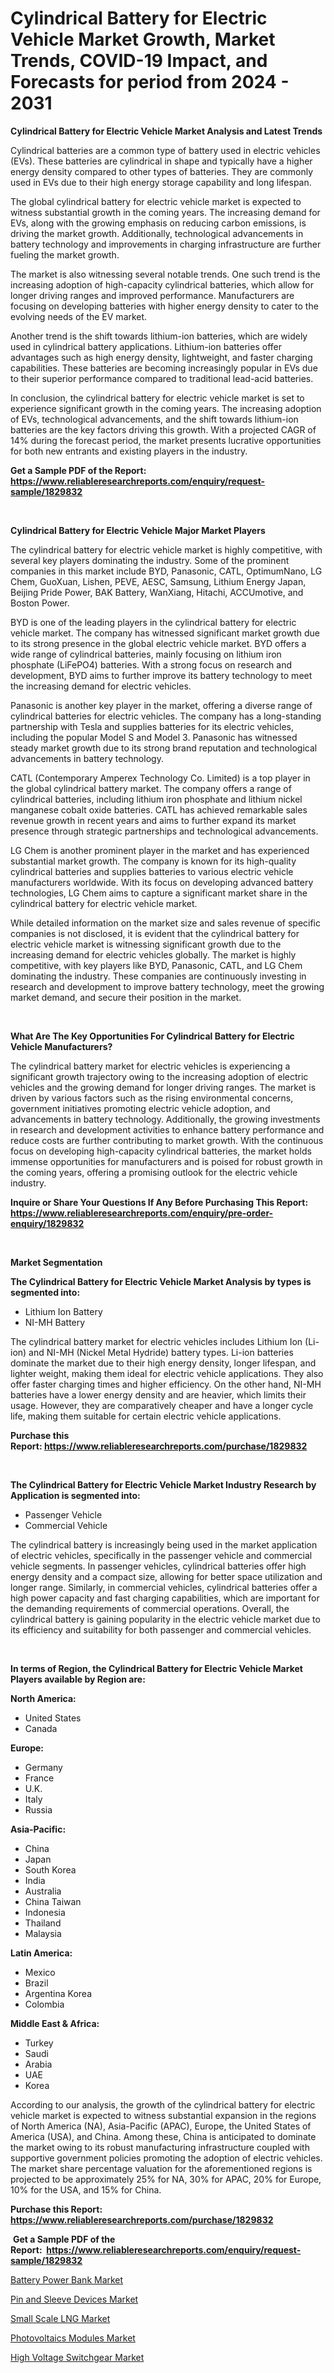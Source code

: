 <p><h1>Cylindrical Battery for Electric Vehicle Market Growth, Market Trends, COVID-19 Impact, and Forecasts for period from 2024 - 2031</h1></p><p><strong>Cylindrical Battery for Electric Vehicle Market Analysis and Latest Trends</strong></p>
<p><p>Cylindrical batteries are a common type of battery used in electric vehicles (EVs). These batteries are cylindrical in shape and typically have a higher energy density compared to other types of batteries. They are commonly used in EVs due to their high energy storage capability and long lifespan.</p><p>The global cylindrical battery for electric vehicle market is expected to witness substantial growth in the coming years. The increasing demand for EVs, along with the growing emphasis on reducing carbon emissions, is driving the market growth. Additionally, technological advancements in battery technology and improvements in charging infrastructure are further fueling the market growth.</p><p>The market is also witnessing several notable trends. One such trend is the increasing adoption of high-capacity cylindrical batteries, which allow for longer driving ranges and improved performance. Manufacturers are focusing on developing batteries with higher energy density to cater to the evolving needs of the EV market.</p><p>Another trend is the shift towards lithium-ion batteries, which are widely used in cylindrical battery applications. Lithium-ion batteries offer advantages such as high energy density, lightweight, and faster charging capabilities. These batteries are becoming increasingly popular in EVs due to their superior performance compared to traditional lead-acid batteries.</p><p>In conclusion, the cylindrical battery for electric vehicle market is set to experience significant growth in the coming years. The increasing adoption of EVs, technological advancements, and the shift towards lithium-ion batteries are the key factors driving this growth. With a projected CAGR of 14% during the forecast period, the market presents lucrative opportunities for both new entrants and existing players in the industry.</p></p>
<p><strong>Get a Sample PDF of the Report:&nbsp; <a href="https://www.reliableresearchreports.com/enquiry/request-sample/1829832">https://www.reliableresearchreports.com/enquiry/request-sample/1829832</a></strong></p>
<p>&nbsp;</p>
<p><strong>Cylindrical Battery for Electric Vehicle Major Market Players</strong></p>
<p><p>The cylindrical battery for electric vehicle market is highly competitive, with several key players dominating the industry. Some of the prominent companies in this market include BYD, Panasonic, CATL, OptimumNano, LG Chem, GuoXuan, Lishen, PEVE, AESC, Samsung, Lithium Energy Japan, Beijing Pride Power, BAK Battery, WanXiang, Hitachi, ACCUmotive, and Boston Power.</p><p>BYD is one of the leading players in the cylindrical battery for electric vehicle market. The company has witnessed significant market growth due to its strong presence in the global electric vehicle market. BYD offers a wide range of cylindrical batteries, mainly focusing on lithium iron phosphate (LiFePO4) batteries. With a strong focus on research and development, BYD aims to further improve its battery technology to meet the increasing demand for electric vehicles.</p><p>Panasonic is another key player in the market, offering a diverse range of cylindrical batteries for electric vehicles. The company has a long-standing partnership with Tesla and supplies batteries for its electric vehicles, including the popular Model S and Model 3. Panasonic has witnessed steady market growth due to its strong brand reputation and technological advancements in battery technology.</p><p>CATL (Contemporary Amperex Technology Co. Limited) is a top player in the global cylindrical battery market. The company offers a range of cylindrical batteries, including lithium iron phosphate and lithium nickel manganese cobalt oxide batteries. CATL has achieved remarkable sales revenue growth in recent years and aims to further expand its market presence through strategic partnerships and technological advancements.</p><p>LG Chem is another prominent player in the market and has experienced substantial market growth. The company is known for its high-quality cylindrical batteries and supplies batteries to various electric vehicle manufacturers worldwide. With its focus on developing advanced battery technologies, LG Chem aims to capture a significant market share in the cylindrical battery for electric vehicle market.</p><p>While detailed information on the market size and sales revenue of specific companies is not disclosed, it is evident that the cylindrical battery for electric vehicle market is witnessing significant growth due to the increasing demand for electric vehicles globally. The market is highly competitive, with key players like BYD, Panasonic, CATL, and LG Chem dominating the industry. These companies are continuously investing in research and development to improve battery technology, meet the growing market demand, and secure their position in the market.</p></p>
<p>&nbsp;</p>
<p><strong>What Are The Key Opportunities For Cylindrical Battery for Electric Vehicle Manufacturers?</strong></p>
<p><p>The cylindrical battery market for electric vehicles is experiencing a significant growth trajectory owing to the increasing adoption of electric vehicles and the growing demand for longer driving ranges. The market is driven by various factors such as the rising environmental concerns, government initiatives promoting electric vehicle adoption, and advancements in battery technology. Additionally, the growing investments in research and development activities to enhance battery performance and reduce costs are further contributing to market growth. With the continuous focus on developing high-capacity cylindrical batteries, the market holds immense opportunities for manufacturers and is poised for robust growth in the coming years, offering a promising outlook for the electric vehicle industry.</p></p>
<p><strong>Inquire or Share Your Questions If Any Before Purchasing This Report: <a href="https://www.reliableresearchreports.com/enquiry/pre-order-enquiry/1829832">https://www.reliableresearchreports.com/enquiry/pre-order-enquiry/1829832</a></strong></p>
<p>&nbsp;</p>
<p><strong>Market Segmentation</strong></p>
<p><strong>The Cylindrical Battery for Electric Vehicle Market Analysis by types is segmented into:</strong></p>
<p><ul><li>Lithium Ion Battery</li><li>NI-MH Battery</li></ul></p>
<p><p>The cylindrical battery market for electric vehicles includes Lithium Ion (Li-ion) and NI-MH (Nickel Metal Hydride) battery types. Li-ion batteries dominate the market due to their high energy density, longer lifespan, and lighter weight, making them ideal for electric vehicle applications. They also offer faster charging times and higher efficiency. On the other hand, NI-MH batteries have a lower energy density and are heavier, which limits their usage. However, they are comparatively cheaper and have a longer cycle life, making them suitable for certain electric vehicle applications.</p></p>
<p><strong>Purchase this Report:&nbsp;<a href="https://www.reliableresearchreports.com/purchase/1829832">https://www.reliableresearchreports.com/purchase/1829832</a></strong></p>
<p>&nbsp;</p>
<p><strong>The Cylindrical Battery for Electric Vehicle Market Industry Research by Application is segmented into:</strong></p>
<p><ul><li>Passenger Vehicle</li><li>Commercial Vehicle</li></ul></p>
<p><p>The cylindrical battery is increasingly being used in the market application of electric vehicles, specifically in the passenger vehicle and commercial vehicle segments. In passenger vehicles, cylindrical batteries offer high energy density and a compact size, allowing for better space utilization and longer range. Similarly, in commercial vehicles, cylindrical batteries offer a high power capacity and fast charging capabilities, which are important for the demanding requirements of commercial operations. Overall, the cylindrical battery is gaining popularity in the electric vehicle market due to its efficiency and suitability for both passenger and commercial vehicles.</p></p>
<p>&nbsp;</p>
<p><strong>In terms of Region, the Cylindrical Battery for Electric Vehicle Market Players available by Region are:</strong></p>
<p>
    <p> <strong> North America: </strong>
        <ul>
            <li>United States</li>
            <li>Canada</li>
        </ul>
        </p> 
    <p> <strong> Europe: </strong>
        <ul>
            <li>Germany</li>
            <li>France</li>
            <li>U.K.</li>
            <li>Italy</li>
            <li>Russia</li>
        </ul>
        </p> 
    <p> <strong> Asia-Pacific: </strong>
        <ul>
            <li>China</li>
            <li>Japan</li>
            <li>South Korea</li>
            <li>India</li>
            <li>Australia</li>
            <li>China Taiwan</li>
            <li>Indonesia</li>
            <li>Thailand</li>
            <li>Malaysia</li>
        </ul>
        </p> 
    <p> <strong> Latin America: </strong>
        <ul>
            <li>Mexico</li>
            <li>Brazil</li>
            <li>Argentina Korea</li>
            <li>Colombia</li>
        </ul>
        </p> 
    <p> <strong> Middle East & Africa: </strong>
        <ul>
            <li>Turkey</li>
            <li>Saudi</li>
            <li>Arabia</li>
            <li>UAE</li>
            <li>Korea</li>
        </ul>
    </p>
    </p>
<p><p>According to our analysis, the growth of the cylindrical battery for electric vehicle market is expected to witness substantial expansion in the regions of North America (NA), Asia-Pacific (APAC), Europe, the United States of America (USA), and China. Among these, China is anticipated to dominate the market owing to its robust manufacturing infrastructure coupled with supportive government policies promoting the adoption of electric vehicles. The market share percentage valuation for the aforementioned regions is projected to be approximately 25% for NA, 30% for APAC, 20% for Europe, 10% for the USA, and 15% for China.</p></p>
<p><strong>Purchase this Report: <a href="https://www.reliableresearchreports.com/purchase/1829832">https://www.reliableresearchreports.com/purchase/1829832</a></strong></p>
<p>&nbsp;<strong>Get a Sample PDF of the Report:&nbsp;&nbsp;<a href="https://www.reliableresearchreports.com/enquiry/request-sample/1829832">https://www.reliableresearchreports.com/enquiry/request-sample/1829832</a></strong></p>
<p><strong></strong></p>
<p><p><a href="https://github.com/santosh758595/Market-Research-Report-List-2/blob/main/battery-power-bank-market.md">Battery Power Bank Market</a></p><p><a href="https://github.com/AKSHATREPORTPRIME/Market-Research-Report-List-2/blob/main/pin-and-sleeve-devices-market.md">Pin and Sleeve Devices Market</a></p><p><a href="https://github.com/lilstefpacute/Market-Research-Report-List-2/blob/main/small-scale-lng-market.md">Small Scale LNG Market</a></p><p><a href="https://github.com/Chiragrp25/Market-Research-Report-List-2/blob/main/photovoltaics-modules-market.md">Photovoltaics Modules Market</a></p><p><a href="https://github.com/Chiragrp26/Market-Research-Report-List-2/blob/main/high-voltage-switchgear-market.md">High Voltage Switchgear Market</a></p></p>